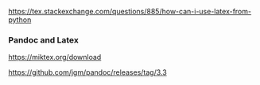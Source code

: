 https://tex.stackexchange.com/questions/885/how-can-i-use-latex-from-python


### Pandoc and Latex

https://miktex.org/download

https://github.com/jgm/pandoc/releases/tag/3.3
